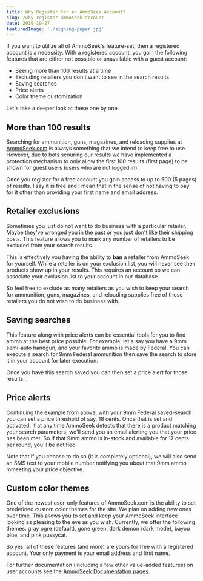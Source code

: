 ```yaml
---
title: Why Register for an AmmoSeek Account?
slug: /why-register-ammoseek-account
date: 2019-10-27
featuredImage: './signing-paper.jpg'
---
```


If you want to utilize all of AmmoSeek's feature-set, then a registered account is a necessity. With a registered account, you gain the following features that are either not possible or unavailable with a guest account:

- Seeing more than 100 results at a time
- Excluding retailers you don't want to see in the search results
- Saving searches
- Price alerts
- Color theme customization

Let's take a deeper look at these one by one.

## More than 100 results

Searching for ammunition, guns, magazines, and reloading supplies at [AmmoSeek.com](https://ammoseek.com/) is always something that we intend to keep free to use. However, due to bots scouring our results we have implemented a protection mechanism to only allow the first 100 results (first page) to be shown for guest users (users who are not logged in).

Once you register for a free account you gain access to up to 500 (5 pages) of results. I say it is free and I mean that in the sense of not having to pay for it other than providing your first name and email address.

## Retailer exclusions

Sometimes you just do not want to do business with a particular retailer. Maybe they've wronged you in the past or you just don't like their shipping costs. This feature allows you to mark any number of retailers to be excluded from your search results.

This is effectively you having the ability to **ban** a retailer from AmmoSeek for yourself. While a retailer is on your exclusion list, you will never see their products show up in your results. This requires an account so we can associate your exclusion list to your account in our database.

So feel free to exclude as many retailers as you wish to keep your search for ammunition, guns, magazines, and reloading supplies free of those retailers you do not wish to do business with.

## Saving searches

This feature along with price alerts can be essential tools for you to find ammo at the best price possible. For example, let's say you have a 9mm semi-auto handgun, and your favorite ammo is made by Federal.  You can execute a search for 9mm Federal ammunition then save the search to store it in your account for later execution.

Once you have this search saved you can then set a price alert for those results...

## Price alerts

Continuing the example from above, with your 9mm Federal saved-search you can set a price threshold of say, 18 cents. Once that is set and activated, if at any time AmmoSeek detects that there is a product matching your search parameters, we'll send you an email alerting you that your price has been met. So if that 9mm ammo is in-stock and available for 17 cents per round, you'll be notified.

Note that if you choose to do so (it is completely optional), we will also send an SMS text to your mobile number notifying you about that 9mm ammo mmeeting your price objective.

## Custom color themes

One of the newest user-only features of AmmoSeek.com is the ability to set predefined custom color themes for the site. We plan on adding new ones over time. This allows you to set and keep your AmmoSeek interface looking as pleasing to the eye as you wish.  Currently, we offer the following themes: gray ogre (default), gone green, dark demon (dark mode), bayou blue, and pink pussycat.

So yes, all of these features (and more) are yours for free with a registered account. Your only payment is your email address and first name.

For further documentation (including a few other value-added features) on user accounts see the [AmmoSeek Documentation pages](https://docs.ammoseek.com/user-accounts).
